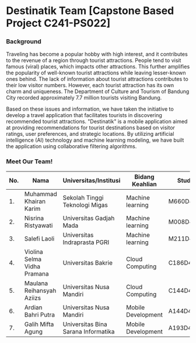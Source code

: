 # Destinatik Team [Capstone Based Project C241-PS022]
### Background
Traveling has become a popular hobby with high interest, and it contributes to the revenue of a region through tourist attractions. People tend to visit famous (viral) places, which impacts other attractions. This further amplifies the popularity of well-known tourist attractions while leaving lesser-known ones behind. The lack of information about tourist attractions contributes to their low visitor numbers. However, each tourist attraction has its own charm and uniqueness. The Department of Culture and Tourism of Bandung City recorded approximately 7.7 million tourists visiting Bandung.

Based on these issues and information, we have taken the initiative to develop a travel application that facilitates tourists in discovering recommended tourist attractions. "Destinatik" is a mobile application aimed at providing recommendations for tourist destinations based on visitor ratings, user preferences, and strategic locations. By utilizing artificial intelligence (AI) technology and machine learning modeling, we have built the application using collaborative filtering algorithms.

### Meet Our Team!
| No. | Nama                        | Universitas/Institusi                 | Bidang Keahlian     | Student ID   |
|-----|-----------------------------|---------------------------------------|---------------------|--------------|
| 1.  | Muhammad Khairan Karim      | Sekolah Tinggi Teknologi Migas        | Machine learning    | M660D4KY2034 |
| 2.  | Nisrina Ristyawati          | Universitas Gadjah Mada               | Machine learning    | M008D4KX2063 |
| 3.  | Salefi Laoli                | Universitas Indraprasta PGRI          | Machine learning    | M211D4KX1621 |
| 4.  | Violina Selma Vidha Pramana | Universitas Bakrie                    | Cloud Computing     | C186D4KX1166 |
| 5.  | Maulana Reihansyah Aziizs   | Universitas Nusa Mandiri              | Cloud Computing     | C144D4KY1132 |
| 6.  | Ardian Bahri Putra          | Universitas Nusa Mandiri              | Mobile Development  | A144D4KY4509 |
| 7.  | Galih Mifta Agung           | Universitas Bina Sarana Informatika   | Mobile Development  | A193D4KY4481 |
